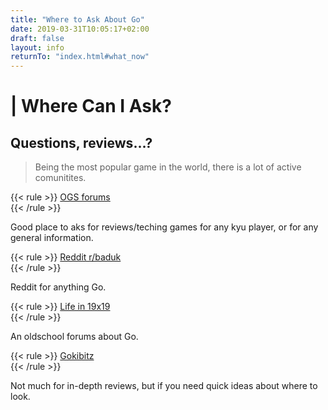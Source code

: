 ```yaml
---
title: "Where to Ask About Go"
date: 2019-03-31T10:05:17+02:00
draft: false
layout: info
returnTo: "index.html#what_now"
---
```


# | Where Can I Ask?
## Questions, reviews...?

> Being the most popular game in the world, there is a lot of active comunitites.  

{{< rule >}}
	<a href="https://forums.online-go.com/" target="_blank">OGS forums</a>  
{{< /rule >}}

Good place to aks for reviews/teching games for any kyu player, or for any general information.

{{< rule >}}
	<a href="https://www.reddit.com/r/baduk/" target="_blank">Reddit r/baduk</a>  
{{< /rule >}}

 Reddit for anything Go. 
 
{{< rule >}}
	<a href="https://lifein19x19.com/" target="_blank">Life in 19x19</a>  
{{< /rule >}}

 An oldschool forums about Go.
 
{{< rule >}}
	<a href="https://gokibitz.com/" target="_blank">Gokibitz</a>  
{{< /rule >}}

Not much for in-depth reviews, but if you need quick ideas about where to look. 
